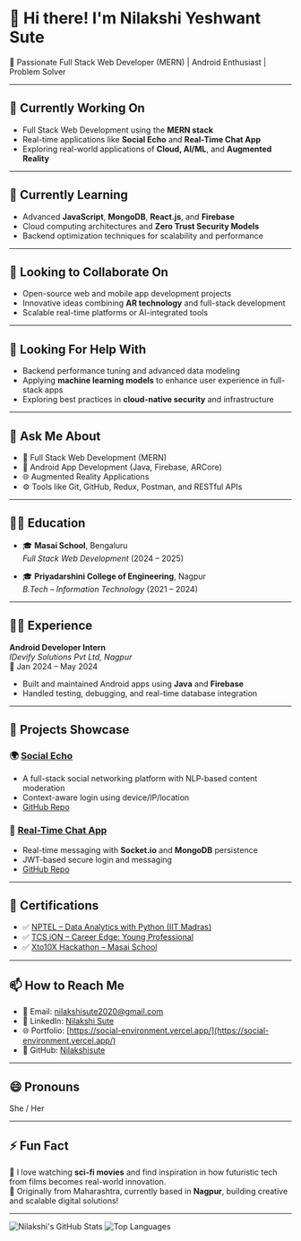 # 👋 Hi there! I'm Nilakshi Yeshwant Sute

🚀 Passionate Full Stack Web Developer (MERN) | Android Enthusiast | Problem Solver  

---

## 🔭 Currently Working On

- Full Stack Web Development using the **MERN stack**
- Real-time applications like **Social Echo** and **Real-Time Chat App**
- Exploring real-world applications of **Cloud, AI/ML**, and **Augmented Reality**

---

## 🌱 Currently Learning

- Advanced **JavaScript**, **MongoDB**, **React.js**, and **Firebase**
- Cloud computing architectures and **Zero Trust Security Models**
- Backend optimization techniques for scalability and performance

---

## 👯 Looking to Collaborate On

- Open-source web and mobile app development projects
- Innovative ideas combining **AR technology** and full-stack development
- Scalable real-time platforms or AI-integrated tools

---

## 🤔 Looking For Help With

- Backend performance tuning and advanced data modeling
- Applying **machine learning models** to enhance user experience in full-stack apps
- Exploring best practices in **cloud-native security** and infrastructure

---

## 💬 Ask Me About

- 🧠 Full Stack Web Development (MERN)
- 📱 Android App Development (Java, Firebase, ARCore)
- 🌐 Augmented Reality Applications
- ⚙️ Tools like Git, GitHub, Redux, Postman, and RESTful APIs

---

## 🧑‍🎓 Education

- 🎓 **Masai School**, Bengaluru  
  *Full Stack Web Development* (2024 – 2025)

- 🎓 **Priyadarshini College of Engineering**, Nagpur  
  *B.Tech – Information Technology* (2021 – 2024)

---

## 🧑‍💼 Experience

**Android Developer Intern**  
_IDevify Solutions Pvt Ltd, Nagpur_  
📅 Jan 2024 – May 2024  
- Built and maintained Android apps using **Java** and **Firebase**
- Handled testing, debugging, and real-time database integration

---

## 🔗 Projects Showcase

### 🌍 [Social Echo](https://social-environment.vercel.app/)
- A full-stack social networking platform with NLP-based content moderation  
- Context-aware login using device/IP/location  
- [GitHub Repo](https://github.com/Nilakshisute/Social_Environment)

### 💬 [Real-Time Chat App](https://real-time-chat-kappa-blue.vercel.app/)
- Real-time messaging with **Socket.io** and **MongoDB** persistence  
- JWT-based secure login and messaging  
- [GitHub Repo](https://github.com/Nilakshisute/Real-Time-Chat)

---

## 🏅 Certifications

- ✅ [NPTEL – Data Analytics with Python (IIT Madras)](https://drive.google.com/file/d/1-zIRkeNklikca_0diBvuCEQWMAlLfe7d/view?usp=sharing)  
- ✅ [TCS iON – Career Edge: Young Professional](https://drive.google.com/file/d/10coCZ6Jn4mBmL_ezZjKz5w6bAt8J7EIT/view?usp=sharing)  
- ✅ [Xto10X Hackathon – Masai School](https://drive.google.com/file/d/1-YIyz9Auqpy9E5HBdP6jLi64A9l_Gdz_/view?usp=sharing)

---

## 📫 How to Reach Me

- 📧 Email: [nilakshisute2020@gmail.com](mailto:nilakshisute2020@gmail.com)
- 💼 LinkedIn: [Nilakshi Sute](https://www.linkedin.com/in/nilakshi-sute-8b6577245)
- 🌐 Portfolio: [https://social-environment.vercel.app/](https://social-environment.vercel.app/)
- 🐙 GitHub: [Nilakshisute](https://github.com/Nilakshisute)

---

## 😄 Pronouns

She / Her

---

## ⚡ Fun Fact

🎥 I love watching **sci-fi movies** and find inspiration in how futuristic tech from films becomes real-world innovation.  
📍 Originally from Maharashtra, currently based in **Nagpur**, building creative and scalable digital solutions!

---

![Nilakshi's GitHub Stats](https://github-readme-stats.vercel.app/api?username=Nilakshisute&show_icons=true&theme=dracula)
![Top Languages](https://github-readme-stats.vercel.app/api/top-langs/?username=Nilakshisute&layout=compact&theme=dracula)

